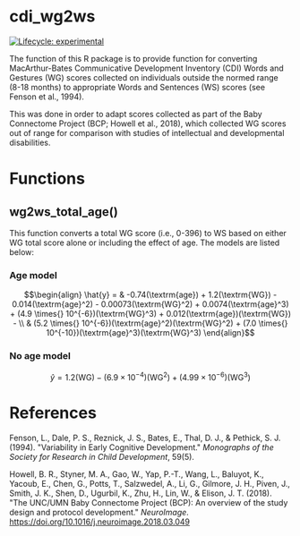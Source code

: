 # cdi_wg2ws

<!-- badges: start -->
[![Lifecycle: experimental](https://img.shields.io/badge/lifecycle-experimental-orange.svg)](https://lifecycle.r-lib.org/articles/stages.html#experimental)
<!-- badges: end -->

The function of this R package is to provide function for converting
MacArthur-Bates Communicative Development Inventory (CDI) Words and Gestures
(WG) scores collected on individuals outside the normed range (8-18 months)
to appropriate Words and Sentences (WS) scores (see Fenson et al., 1994).

This was done in order to adapt scores collected as part of the Baby Connectome
Project (BCP; Howell et al., 2018), which collected WG scores out of range
for comparison with studies of intellectual and developmental disabilities.

# Functions

## wg2ws_total_age()

This function converts a total WG score (i.e., 0-396) to WS based on either
WG total score alone or including the effect of age. The models are listed
below:

### Age model

```math
\begin{align}
\hat{y} =
    & -0.74(\textrm{age}) + 1.2(\textrm{WG}) - 0.014(\textrm{age}^2) -
    0.00073(\textrm{WG}^2) + 0.0074(\textrm{age}^3) +
    (4.9 \times{} 10^{-6})(\textrm{WG}^3) +
    0.012(\textrm{age})(\textrm{WG}) - \\
    & (5.2 \times{} 10^{-6})(\textrm{age}^2)(\textrm{WG}^2) +
    (7.0 \times{} 10^{-10})(\textrm{age}^3)(\textrm{WG}^3)
\end{align}
```
### No age model

```math
\hat{y} = 1.2(\textrm{WG}) - (6.9\times10^{-4})(\textrm{WG}^2) +
    (4.99\times10^{-6})(\textrm{WG}^3)
```


# References

Fenson, L., Dale, P. S., Reznick, J. S., Bates, E., Thal, D. J., &
    Pethick, S. J. (1994). "Variability in Early Cognitive Development."
    *Monographs of the Society for Research in Child Development*, 59(5).

Howell, B. R., Styner, M. A., Gao, W., Yap, P.-T., Wang, L., Baluyot, K.,
    Yacoub, E., Chen, G., Potts, T., Salzwedel, A., Li, G., Gilmore, J. H.,
    Piven, J., Smith, J. K., Shen, D., Ugurbil, K., Zhu, H., Lin, W., &
    Elison, J. T. (2018).
    "The UNC/UMN Baby Connectome Project (BCP): An overview of the study design
    and protocol development." *NeuroImage*.
    https://doi.org/10.1016/j.neuroimage.2018.03.049
